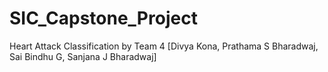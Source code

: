 # SIC_Capstone_Project
Heart Attack Classification by Team 4 [Divya Kona, Prathama S Bharadwaj, Sai Bindhu G, Sanjana J Bharadwaj]
